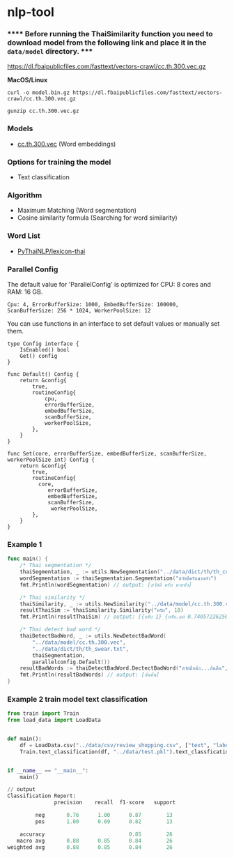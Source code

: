 # nlp-tool

### **** Before running the ThaiSimilarity function you need to download model from the following link and place it in the `data/model` directory. ***
https://dl.fbaipublicfiles.com/fasttext/vectors-crawl/cc.th.300.vec.gz
>
**MacOS/Linux**
>>
`curl -o model.bin.gz https://dl.fbaipublicfiles.com/fasttext/vectors-crawl/cc.th.300.vec.gz`
>>
`gunzip cc.th.300.vec.gz`

### Models ###
* [cc.th.300.vec](https://dl.fbaipublicfiles.com/fasttext/vectors-crawl/cc.th.300.vec.gz) (Word embeddings)
### Options for training the model ###
* Text classification
### Algorithm ###
* Maximum Matching (Word segmentation)
* Cosine similarity formula (Searching for word similarity)
### Word List ###
* [PyThaiNLP/lexicon-thai](https://github.com/PyThaiNLP/lexicon-thai.git)
### Parallel Config
The default value for 'ParallelConfig' is optimized for CPU: 8 cores and RAM: 16 GB.

`Cpu: 4, ErrorBufferSize: 1000, EmbedBufferSize: 100000, ScanBufferSize: 256 * 1024, WorkerPoolSize: 12`

You can use functions in an interface to set default values or manually set them.
```
type Config interface {
	IsEnabled() bool
	Get() config
}

func Default() Config {
	return &config{
		true,
		routineConfig{
			cpu,
			errorBufferSize,
			embedBufferSize,
			scanBufferSize,
			workerPoolSize,
		},
	}
}

func Set(core, errorBufferSize, embedBufferSize, scanBufferSize, workerPoolSize int) Config {
	return &config{
		true,
		routineConfig{
	      core,
			 errorBufferSize,
			 embedBufferSize,
			 scanBufferSize,
			  workerPoolSize,
		},
	}
}
```
### Example 1 ###
```go
func main() {
	/* Thai segmentation */
	thaiSegmentation, _ := utils.NewSegmentation("../data/dict/th/th_corpus.txt")
	wordSegmentation := thaiSegmentation.Segmentation("สวัสดีครับนายหัว")
	fmt.Println(wordSegmentation) // output: [สวัสดี ครับ นายหัว]

	/* Thai similarity */
	thaiSimilarity, _ := utils.NewSimilarity("../data/model/cc.th.300.vec", nil)
	resultThaiSim := thaiSimilarity.Similarity("ครับ", 10)
	fmt.Println(resultThaiSim) // output: [{ครับ 1} {ครับ.แต่ 0.7405722625688913} {ครับ.ถ้า 0.7347521155140914} {ครับ.แล้ว 0.7143124852394049} {ครับPM 0.706172312369067} {ครับ.ผม 0.7059755665531694} {หน่อย 0.6969460786663937} {เลย 0.6947457112436395} {ครับ.ด้วย 0.6890742951117245} {ครับpm 0.6885408235764859}]

	/* Thai detect bad word */
	thaiDetectBadWord, _ := utils.NewDetectBadWord(
		"../data/model/cc.th.300.vec",
		"../data/dict/th/th_swear.txt",
		thaiSegmentation,
		parallelconfig.Default())
	resultBadWords := thaiDetectBadWord.DectectBadWord("สวัสดีหน้า...ส้นตีน", 0.5)
	fmt.Println(resultBadWords) // output: [ส้นตีน]
}
```
### Example 2 train model text classification ###
```python
from train import Train
from load_data import LoadData


def main():
    df = LoadData.csv("../data/csv/review_shopping.csv", ["text", "label"])
    Train.text_classification(df, "../data/test.pkl").text_classfication_test()


if __name__ == "__main__":
    main()

// output
Classification Report:
               precision    recall  f1-score   support

         neg       0.76      1.00      0.87        13
         pos       1.00      0.69      0.82        13

    accuracy                           0.85        26
   macro avg       0.88      0.85      0.84        26
weighted avg       0.88      0.85      0.84        26
```


